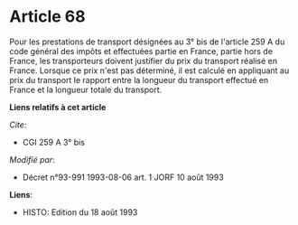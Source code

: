 # Article 68

Pour les prestations de transport désignées au 3° bis de l'article 259 A du code général des impôts et effectuées partie en
France, partie hors de France, les transporteurs doivent justifier du prix du transport réalisé en France. Lorsque ce prix
n'est pas déterminé, il est calculé en appliquant au prix du transport le rapport entre la longueur du transport effectué en
France et la longueur totale du transport.

**Liens relatifs à cet article**

_Cite_:

  - CGI 259 A 3° bis

_Modifié par_:

  - Décret n°93-991 1993-08-06 art. 1 JORF 10 août 1993

**Liens**:

  - HISTO: Edition du 18 août 1993
